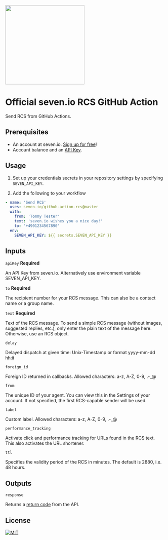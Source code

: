 <img alt='' src="https://www.seven.io/wp-content/uploads/Logo.svg" width="250" />

# Official seven.io RCS GitHub Action

Send RCS from GitHub Actions.

## Prerequisites

- An account at seven.io. [Sign up for free](https://app.seven.io/signup)!
- Account balance and an [API Key](https://help.seven.io/en/api-key-access).

## Usage

1. Set up your credentials secrets in your repository settings by
   specifying `SEVEN_API_KEY`.

2. Add the following to your workflow

```yaml
- name: 'Send RCS'
  uses: seven-io/github-action-rcs@master
  with:
    from: 'Tommy Tester'
    text: 'seven.io wishes you a nice day!'
    to: '+4901234567890'
  env:
    SEVEN_API_KEY: ${{ secrets.SEVEN_API_KEY }}
```

## Inputs

`apiKey` **Required**

An API Key from seven.io. Alternatively use environment variable SEVEN_API_KEY.

`to` **Required**

The recipient number for your RCS message. This can also be a contact name or a group name.

`text` **Required**

Text of the RCS message. To send a simple RCS message (without images, suggested replies, etc.), only enter the plain text of the message here. Otherwise, use an RCS object.

`delay`

Delayed dispatch at given time: Unix-Timestamp or format yyyy-mm-dd hh:ii

`foreign_id`

Foreign ID returned in callbacks. Allowed characters: a-z, A-Z, 0-9, .-_@

`from`

The unique ID of your agent. You can view this in the Settings of your account. If not specified, the first RCS-capable sender will be used.

`label`

Custom label. Allowed characters: a-z, A-Z, 0-9, .-_@

`performance_tracking`

Activate click and performance tracking for URLs found in the RCS text. This also activates the URL shortener.


`ttl`

Specifies the validity period of the RCS in minutes. The default is 2880, i.e. 48 hours.

## Outputs

`response`

Returns a [return code](https://docs.seven.io/en/rest-api/endpoints/sms#return-codes)
from the API.

## License

[![MIT](https://img.shields.io/badge/License-MIT-teal.svg)](LICENSE)
